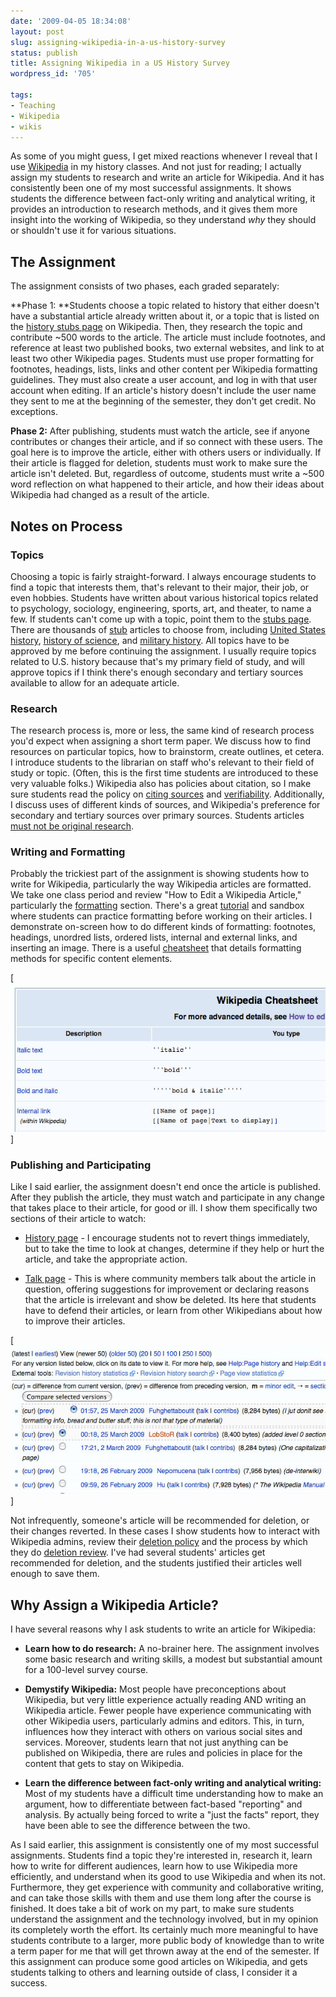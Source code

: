 ```yaml
---
date: '2009-04-05 18:34:08'
layout: post
slug: assigning-wikipedia-in-a-us-history-survey
status: publish
title: Assigning Wikipedia in a US History Survey
wordpress_id: '705'

tags:
- Teaching
- Wikipedia
- wikis
---
```


As some of you might guess, I get mixed reactions whenever I reveal that I use [Wikipedia](http://en.wikipedia.org) in my history classes. And not just for reading; I actually assign my students to research and write an article for Wikipedia. And it has consistently been one of my most successful assignments. It shows students the difference between fact-only writing and analytical writing, it provides an introduction to research methods, and it gives them more insight into the working of Wikipedia, so they understand _why_ they should or shouldn't use it for various situations.


## The Assignment


The assignment consists of two phases, each graded separately:

**Phase 1: **Students choose a topic related to history that either doesn't have a substantial article already written about it, or a topic that is listed on the [history stubs page](http://en.wikipedia.org/wiki/Category:History_stubs) on Wikipedia. Then, they research the topic and contribute ~500 words to the article. The article must include footnotes, and reference at least two published books, two external websites, and link to at least two other Wikipedia pages. Students must use proper formatting for footnotes, headings, lists, links and other content per Wikipedia formatting guidelines. They must also create a user account, and log in with that user account when editing. If an article's history doesn't include the user name they sent to me at the beginning of the semester, they don't get credit. No exceptions.

**Phase 2:** After publishing, students must watch the article, see if anyone contributes or changes their article, and if so connect with these users. The goal here is to improve the article, either with others users or individually. If their article is flagged for deletion, students must work to make sure the article isn't deleted. But, regardless of outcome, students must write a ~500 word reflection on what happened to their article, and how their ideas about Wikipedia had changed as a result of the article.


## Notes on Process




### Topics


Choosing a topic is fairly straight-forward. I always encourage students to find a topic that interests them, that's relevant to their major, their job, or even hobbies. Students have written about various historical topics related to psychology, sociology, engineering, sports, art, and theater, to name a few. If students can't come up with a topic, point them to the [stubs page](http://en.wikipedia.org/wiki/Wikipedia:Stub). There are thousands of [stub](http://en.wikipedia.org/wiki/Category:History_stubs) articles to choose from, including [United States history](http://en.wikipedia.org/wiki/Wikipedia:Stub), [history of science](http://en.wikipedia.org/wiki/Category:History_of_science_stubs), and [military history](http://en.wikipedia.org/wiki/Category:Military_history_stubs). All topics have to be approved by me before continuing the assignment. I usually require topics related to U.S. history because that's my primary field of study, and will approve topics if I think there's enough secondary and tertiary sources available to allow for an adequate article.


### Research


The research process is, more or less, the same kind of research process you'd expect when assigning a short term paper. We discuss how to find resources on particular topics, how to brainstorm, create outlines, et cetera. I introduce students to the librarian on staff who's relevant to their field of study or topic. (Often, this is the first time students are introduced to these very valuable folks.) Wikipedia also has policies about citation, so I make sure students read the policy on [citing sources](http://en.wikipedia.org/wiki/Wikipedia:Citing_sources) and [verifiability](http://en.wikipedia.org/wiki/Wikipedia:Verifiability). Additionally, I discuss uses of different kinds of sources, and Wikipedia's preference for secondary and tertiary sources over primary sources. Students articles [must not be original research](http://en.wikipedia.org/wiki/Wikipedia:No_original_research).


### Writing and Formatting


Probably the trickiest part of the assignment is showing students how to write for Wikipedia, particularly the way Wikipedia articles are formatted. We take one class period and review "How to Edit a Wikipedia Article," particularly the [formatting](http://en.wikipedia.org/wiki/Wikipedia:How_to_edit_a_page#Wiki_markup) section. There's a great [tutorial](http://en.wikipedia.org/wiki/Wikipedia:Tutorial) and sandbox where students can practice formatting before working on their articles. I demonstrate on-screen how to do different kinds of formatting: footnotes, headings, unordred lists, ordered lists, internal and external links, and inserting an image. There is a useful [cheatsheet](http://en.wikipedia.org/wiki/Wikipedia:Cheatsheet) that details formatting methods for specific content elements.

[![](/i/wikipedia-cheatsheet1.jpg)]


### Publishing and Participating


Like I said earlier, the assignment doesn't end once the article is published. After they publish the article, they must watch and participate in any change that takes place to their article, for good or ill. I show them specifically two sections of their article to watch:



	
  * [History page](http://en.wikipedia.org/wiki/Wikipedia:Revision) - I encourage students not to revert things immediately, but to take the time to look at changes, determine if they help or hurt the article, and take the appropriate action.

	
  * [Talk page](http://en.wikipedia.org/wiki/Wikipedia:Talk_page) - This is where community members talk about the article in question, offering suggestions for improvement or declaring reasons that the article is irrelevant and show be deleted. Its here that students have to defend their articles, or learn from other Wikipedians about how to improve their articles.


[![](/i/wikipedia-revision.jpg)]

Not infrequently, someone's article will be recommended for deletion, or their changes reverted. In these cases I show students how to interact with Wikipedia admins, review their [deletion policy](http://en.wikipedia.org/wiki/Wikipedia:Deletion_policy) and the process by which they do [deletion review](http://en.wikipedia.org/wiki/Wikipedia:Deletion_review). I've had several students' articles get recommended for deletion, and the students justified their articles well enough to save them.


## Why Assign a Wikipedia Article?


I have several reasons why I ask students to write an article for Wikipedia:



	
  * **Learn how to do research:** A no-brainer here. The assignment involves some basic research and writing skills, a modest but substantial amount for a 100-level survey course.

	
  * **Demystify Wikipedia:** Most people have preconceptions about Wikipedia, but very little experience actually reading AND writing an Wikipedia article. Fewer people have experience communicating with other Wikipedia users, particularly admins and editors. This, in turn, influences how they interact with others on various social sites and services. Moreover, students learn that not just anything can be published on Wikipedia, there are rules and policies in place for the content that gets to stay on Wikipedia.

	
  * **Learn the difference between fact-only writing and analytical writing:** Most of my students have a difficult time understanding how to make an argument, how to differentiate between fact-based "reporting" and analysis. By actually being forced to write a "just the facts" report, they have been able to see the difference between the two.


As I said earlier, this assignment is consistently one of my most successful assignments. Students find a topic they're interested in, research it, learn how to write for different audiences, learn how to use Wikipedia more efficiently, and understand when its good to use Wikipedia and when its not. Furthermore, they get experience with community and collaborative writing, and can take those skills with them and use them long after the course is finished. It does take a bit of work on my part, to make sure students understand the assignment and the technology involved, but in my opinion its completely worth the effort. Its certainly much more meaningful to have students contribute to a larger, more public body of knowledge than to write a term paper for me that will get thrown away at the end of the semester. If this assignment can produce some good articles on Wikipedia, and gets students talking to others and learning outside of class, I consider it a success.

